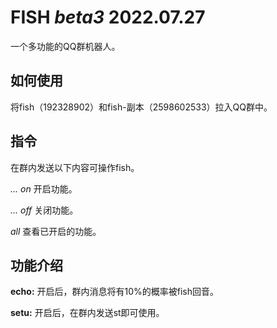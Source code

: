 # **FISH** *beta3* 2022.07.27

一个多功能的QQ群机器人。

## 如何使用

将fish（192328902）和fish-副本（2598602533）拉入QQ群中。


## 指令

在群内发送以下内容可操作fish。

*... on* 开启功能。

*... off* 关闭功能。

*all* 查看已开启的功能。

## 功能介绍

**echo:**   开启后，群内消息将有10%的概率被fish回音。

**setu:**   开启后，在群内发送st即可使用。
